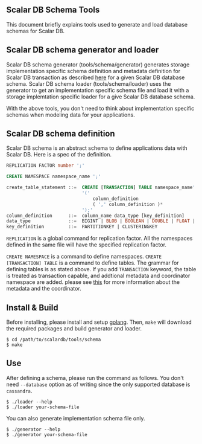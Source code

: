 ## Scalar DB Schema Tools

This document briefly explains tools used to generate and load database schemas for Scalar DB.

## Scalar DB schema generator and loader

Scalar DB schema generator (tools/schema/generator) generates storage implementation specific schema definition and metadata definition for Scalar DB transaction
as described [here](/docs/schema.md) for a given Scalar DB database schema.
Scalar DB schema loader (tools/schema/loader) uses the generator to get an implementation specific schema file and load it with a storage implemtation specific loader for a give Scalar DB database schema.

With the above tools, you don't need to think about implementation specific schemas when modeling data for your applications.

## Scalar DB schema definition

Scalar DB schema is an abstract schema to define applications data with Scalar DB.
Here is a spec of the definition.

```sql
REPLICATION FACTOR number ';'

CREATE NAMESPACE namespace_name ';'

create_table_statement ::=  CREATE [TRANSACTION] TABLE namespace_name'.'table_name  
                            '('   
                                column_definition
                                ( ',' column_definition )*
                            ');'
column_definition      ::=  column_name data_type [key_definition]
data_type              ::=  BIGINT | BLOB | BOOLEAN | DOUBLE | FLOAT | INT | TEXT 
key_definition         ::=  PARTITIONKEY | CLUSTERINGKEY 
```

`REPLICATION` is a global command for replication factor.
All the namespaces defined in the same file will have the specified replication factor.

`CREATE NAMESPACE` is a command to define namespaces.
`CREATE [TRANSACTION] TABLE` is a command to define tables.
The grammar for defining tables is as stated above.
If you add `TRANSACTION` keyword, the table is treated as transaction capable, and addtional metadata and coordinator namespace are added.
please see [this](/docs/schema.md) for more information about the metadata and the coordinator.

## Install & Build

Before installing, please install and setup [golang](https://golang.org/doc/install).
Then, `make` will download the required packages and build generator and loader.

```
$ cd /path/to/scalardb/tools/schema
$ make
```

## Use

After defining a schema, please run the command as follows. You don't need `--database` option as of writing since the only supported database is `cassandra`.

```
$ ./loader --help
$ ./loader your-schema-file
```

You can also generate implementation schema file only.

```
$ ./generator --help
$ ./generator your-schema-file
```

